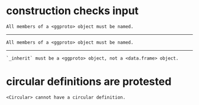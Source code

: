 # construction checks input

    All members of a <ggproto> object must be named.

---

    All members of a <ggproto> object must be named.

---

    `_inherit` must be a <ggproto> object, not a <data.frame> object.

# circular definitions are protested

    <Circular> cannot have a circular definition.

